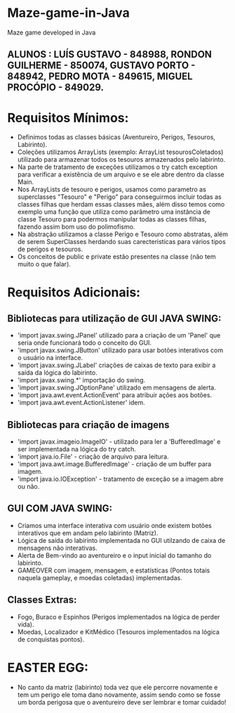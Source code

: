 # Maze-game-in-Java
Maze game developed in Java
## ALUNOS : LUÍS GUSTAVO - 848988, RONDON GUILHERME - 850074, GUSTAVO PORTO - 848942, PEDRO MOTA - 849615, MIGUEL PROCÓPIO - 849029.

# Requisitos Mínimos:
- Definimos todas as classes básicas (Aventureiro, Perigos, Tesouros, Labirinto).
- Coleções utilizamos ArrayLists (exemplo: ArrayList<Tesouro> tesourosColetados) utilizado para armazenar todos os tesouros armazenados pelo labirinto.
- Na parte de tratamento de exceções utilizamos o try catch exception para verificar a existência de um arquivo e se ele abre dentro da classe Main.
- Nos ArrayLists de tesouro e perigos, usamos como parametro as superclasses "Tesouro" e "Perigo" para conseguirmos incluir todas as classes filhas que herdam essas classes mães, além disso temos como exemplo uma função que utiliza como parâmetro uma instância de classe Tesouro para podermos manipular todas as classes filhas, fazendo assim bom uso do polimofismo.
- Na abstração utilizamos a classe Perigo e Tesouro como abstratas, além de serem SuperClasses herdando suas carecteristicas para vários tipos de perigos e tesouros.
- Os conceitos de public e private estão presentes na classe (não tem muito o que falar).
# Requisitos Adicionais:
## Bibliotecas para utilização de GUI JAVA SWING:
- 'import javax.swing.JPanel' utilizado para a criação de um 'Panel' que seria onde funcionará todo o conceito do GUI.
- 'import javax.swing.JButton' utilizado para usar botões interativos com o usuário na interface.
- 'import javax.swing.JLabel' criações de caixas de texto para exibir a saída da lógica do labirinto.
- 'import javax.swing.*' importação do swing.
- 'import javax.swing.JOptionPane' utilizado em mensagens de alerta.
- 'import java.awt.event.ActionEvent' para atribuir ações aos botões.
- 'import java.awt.event.ActionListener' idem.
## Bibliotecas para criação de imagens
- 'import javax.imageio.ImageIO' - utilizado para ler a 'BufferedImage' e ser implementada na lógica do try catch.
- 'import java.io.File' - criação de arquivo para leitura.
- 'import java.awt.image.BufferedImage' - criação de um buffer para imagem.
- 'import java.io.IOException' - tratamento de exceção se a imagem abre ou não.
## GUI COM JAVA SWING:
- Criamos uma interface interativa com usuário onde existem botões interativos que em andam pelo labirinto (Matriz).
- Lógica de saída do labirinto implementada no GUI utilzando de caixa de mensagens não interativas.
- Alerta de Bem-vindo ao aventureiro e o input inicial do tamanho do labirinto.
- GAMEOVER com imagem, mensagem, e estatísticas (Pontos totais naquela gameplay, e moedas coletadas) implementadas.
## Classes Extras:
- Fogo, Buraco e Espinhos (Perigos implementados na lógica de perder vida).
- Moedas, Localizador e KitMédico (Tesouros implementados na lógica de conquistas pontos).
# EASTER EGG:
- No canto da matriz (labirinto) toda vez que ele percorre novamente e tem um perigo ele toma dano novamente, assim sendo como se fosse um borda perigosa que o aventureiro deve ser lembrar e tomar cuidado!
